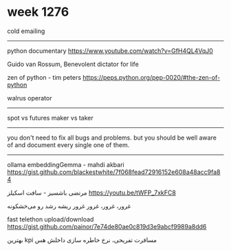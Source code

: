 # week 1276
cold emailing

---

python documentary
https://www.youtube.com/watch?v=GfH4QL4VqJ0

Guido van Rossum, Benevolent dictator for life

zen of python - tim peters
https://peps.python.org/pep-0020/#the-zen-of-python

walrus operator

---

spot vs futures
maker vs taker

---

you don't need to fix all bugs and problems.
but you should be well aware of and document every single one of them.

---

ollama embeddingGemma - mahdi akbari
https://gist.github.com/blackestwhite/7f068fead72916152e608a48acc9fa84

مرتضی باشسیز - سافت اسکیلز
https://youtu.be/tWFP_7xkFC8

غرور، غرور، غرور
غرور ریشه رشد رو می‌خشکونه

fast telethon upload/download
https://gist.github.com/painor/7e74de80ae0c819d3e9abcf9989a8dd6

بهترین kpi مسافرت تفریحی، نرخ خاطره سازی داخلش هس